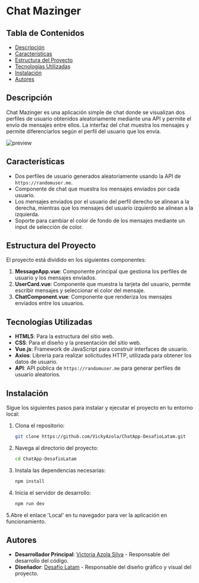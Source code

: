 # Chat Mazinger

## Tabla de Contenidos

- [Descripción](#descripción)
- [Características](#características)
- [Estructura del Proyecto](#estructura-del-proyecto)
- [Tecnologías Utilizadas](#tecnologías-utilizadas)
- [Instalación](#instalación)
- [Autores](#autores)

## Descripción

Chat Mazinger es una aplicación simple de chat donde se visualizan dos perfiles de usuario obtenidos aleatoriamente mediante una API y permite el envío de mensajes entre ellos. La interfaz del chat muestra los mensajes y permite diferenciarlos según el perfil del usuario que los envía.

![preview](https://github.com/user-attachments/assets/b322a9e8-43fd-4bfa-bdf4-4b3403494a15)


## Características

- Dos perfiles de usuario generados aleatoriamente usando la API de `https://randomuser.me`.
- Componente de chat que muestra los mensajes enviados por cada usuario.
- Los mensajes enviados por el usuario del perfil derecho se alinean a la derecha, mientras que los mensajes del usuario izquierdo se alinean a la izquierda.
- Soporte para cambiar el color de fondo de los mensajes mediante un input de selección de color.

## Estructura del Proyecto

El proyecto está dividido en los siguientes componentes:

1. **MessageApp.vue**: Componente principal que gestiona los perfiles de usuario y los mensajes enviados.
2. **UserCard.vue**: Componente que muestra la tarjeta del usuario, permite escribir mensajes y seleccionar el color del mensaje.
3. **ChatComponent.vue**: Componente que renderiza los mensajes enviados entre los usuarios.

## Tecnologías Utilizadas

- **HTML5**: Para la estructura del sitio web.
- **CSS**: Para el diseño y la presentación del sitio web.
- **Vue.js**: Framework de JavaScript para construir interfaces de usuario.
- **Axios**: Librería para realizar solicitudes HTTP, utilizada para obtener los datos de usuario.
- **API**: API pública de `https://randomuser.me` para generar perfiles de usuario aleatorios. 

## Instalación

Sigue los siguientes pasos para instalar y ejecutar el proyecto en tu entorno local:

1. Clona el repositorio:

    ```bash
    git clone https://github.com/VickyAzola/ChatApp-DesafioLatam.git
    ```

2. Navega al directorio del proyecto:

    ```bash
    cd ChatApp-DesafioLatam
    ```

3. Instala las dependencias necesarias:

    ```bash
    npm install
    ```

4. Inicia el servidor de desarrollo:

    ```bash
    npm run dev
    ```

5.Abre el enlace 'Local' en tu navegador para ver la aplicación en funcionamiento.

## Autores

- **Desarrollador Principal**: [Victoria Azola Silva](https://github.com/VickyAzola) - Responsable del desarrollo del código.
- **Diseñador**: [Desafío Latam](https://desafiolatam.com/admision/?utm_term=desafio%20latam&utm_campaign=Brand&utm_source=adwords&utm_medium=ppc&hsa_acc=1239562006&hsa_cam=16998643182&hsa_grp=136655824715&hsa_ad=596057942540&hsa_src=g&hsa_tgt=kwd-340546658839&hsa_kw=desafio%20latam&hsa_mt=b&hsa_net=adwords&hsa_ver=3&gad_source=1&gclid=CjwKCAjwvvmzBhA2EiwAtHVrbzEJGJPqUuTuFDuNIFtSh4eKqGXcLXmCO9u12vwlU553fGXV93Q5zxoCGmEQAvD_BwE) - Responsable del diseño gráfico y visual del proyecto.
